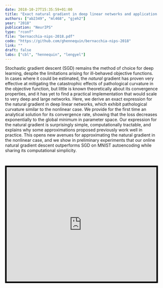 ```yaml
---
date: 2018-10-27T15:35:59+01:00
title: "Exact natural gradient in deep linear networks and application to the nonlinear case"
authors: ["ab2349", "ml468", "gjeh2"]
year: "2018"
publication: "NeurIPS"
type: "rconf" 
file: "bernacchia-nips-2018.pdf"
code: "https://github.com/ghennequin/bernacchia-nips-2018"
link: ""
draft: false
labs: ["cbl", "hennequin", "lengyel"]
---
```


Stochastic gradient descent (SGD) remains the method of choice for deep
learning, despite the limitations arising for ill-behaved objective functions.
In cases where it could be estimated, the _natural_ gradient has proven very
effective at mitigating the catastrophic effects of pathological curvature in
the objective function, but little is known theoretically about its convergence
properties, and it has yet to find a practical implementation that would scale
to very deep and large networks.  Here, we derive an exact expression for the
natural gradient in deep linear networks, which exhibit pathological curvature
similar to the nonlinear case. We provide for the first time an analytical
solution for its convergence rate, showing that the loss decreases
exponentially to the global minimum in parameter space.  Our expression for the
natural gradient is surprisingly simple, computationally tractable, and
explains why some approximations proposed previously work well in practice.
This opens new avenues for approximating the natural gradient in the nonlinear
case, and we show in preliminary experiments that our online natural gradient
descent outperforms SGD on MNIST autoencoding while sharing its computational
simplicity.


 <div style="margin-top:3em; border: #000 solid 5px; position:relative;height:0;padding-bottom:74.98%"><iframe src="https://www.youtube.com/embed/G2aXqTNecO4?ecver=2" style="position:absolute;width:100%;height:100%;left:0" width="480" height="360" frameborder="0" allow="autoplay; encrypted-media" allowfullscreen></iframe></div>


